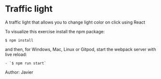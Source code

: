 # Traffic light

  A traffic light that allows you to change light color on click using React

To visualize this exercise install the npm package:

```
$ npm install
```
and then, for Windows, Mac, Linux or Gitpod, start the webpack server with live reload:
```
- `$ npm run start`
```
Author:
Javier
